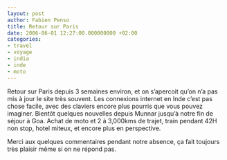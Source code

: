 ```yaml
---
layout: post
author: Fabien Penso
title: Retour sur Paris
date: 2006-06-01 12:27:00.000000000 +02:00
categories:
- travel
- voyage
- india
- inde
- moto
---
```

<p>Retour sur Paris depuis 3 semaines environ, et on s’apercoit qu’on n’a pas mis à jour le site très souvent. Les connexions internet en Inde c’est pas chose facile, avec des claviers encore plus pourris que vous pouvez imaginer. Bientôt quelques nouvelles depuis Munnar jusqu’à notre fin de séjour à Goa. Achat de moto et 2 à 3,000kms de trajet, train pendant 42H non stop, hotel miteux, et encore plus en perspective.</p>

<p>Merci aux quelques commentaires pendant notre absence, ça fait toujours très plaisir même si on ne répond pas.</p>
